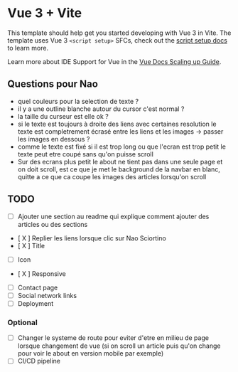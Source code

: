 # Vue 3 + Vite

This template should help get you started developing with Vue 3 in Vite. The template uses Vue 3 `<script setup>` SFCs, check out the [script setup docs](https://v3.vuejs.org/api/sfc-script-setup.html#sfc-script-setup) to learn more.

Learn more about IDE Support for Vue in the [Vue Docs Scaling up Guide](https://vuejs.org/guide/scaling-up/tooling.html#ide-support).

## Questions pour Nao

- quel couleurs pour la selection de texte ?
- il y a une outline blanche autour du cursor c'est normal ?
- la taille du curseur est elle ok ?
- si le texte est toujours à droite des liens avec certaines resolution le texte est completrement écrasé entre les liens et les images -> passer les images en dessous ?
- comme le texte est fixé si il est trop long ou que l'ecran est trop petit le texte peut etre coupé sans qu'on puisse scroll
- Sur des ecrans plus petit le about ne tient pas dans une seule page et on doit scroll, est ce que je met le background de la navbar en blanc, quitte a ce que ca coupe les images des articles lorsqu'on scroll

## TODO

- [ ] Ajouter une section au readme qui explique comment ajouter des articles ou des sections
- [ X ] Replier les liens lorsque clic sur Nao Sciortino
- [ X ] Title
- [ ] Icon
- [ X ] Responsive
- [ ] Contact page
- [ ] Social network links
- [ ] Deployment

### Optional

- [ ] Changer le systeme de route pour eviter d'etre en milieu de page lorsque changement de vue (si on scroll un article puis qu'on change pour voir le about en version mobile par exemple)
- [ ] CI/CD pipeline
